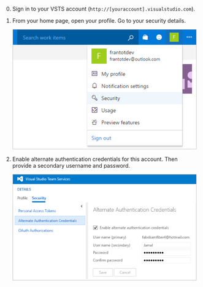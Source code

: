 0.  Sign in to your VSTS account (```http://[youraccount].visualstudio.com```).

0. From your home page, open your profile. Go to your security details.

   ![Go to VSTS account home, open your profile, go to Security](./_img/my-profile-team-services.png)

0. Enable alternate authentication credentials for this account. Then provide a secondary username and password.

   ![Enable alternate authentication credentials link on the user profile page](_img/enable-alternate-credentials.png)

